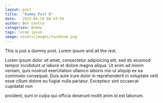 ```yaml
---
layout: post
title:  "Dummy Post 6"
date:   2015-04-18 08:43:59
author: Ben Centra
categories: Dummy
tags: lorem ipsum
image: assets/images/facebook.png
---
```


This is just a dummy post. Lorem ipsum and all the rest.

Lorem ipsum dolor sit amet, consectetur adipisicing elit, sed do eiusmod
tempor incididunt ut labore et dolore magna aliqua. Ut enim ad minim veniam,
quis nostrud exercitation ullamco laboris nisi ut aliquip ex ea commodo
consequat. Duis aute irure dolor in reprehenderit in voluptate velit esse
cillum dolore eu fugiat nulla pariatur. Excepteur sint occaecat cupidatat non
<!--more-->
proident, sunt in culpa qui officia deserunt mollit anim id est laborum.

